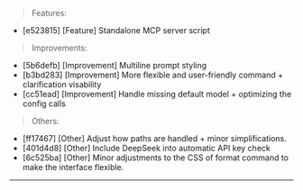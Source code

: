 > Features:
- [e523815] [Feature] Standalone MCP server script

> Improvements:
- [5b6defb] [Improvement] Multiline prompt styling
- [b3bd283] [Improvement] More flexible and user-friendly  command + clarification visability
- [cc51ead] [Improvement] Handle missing default model + optimizing the config calls

> Others:
- [ff17467] [Other] Adjust how paths are handled + minor simplifications.
- [401d4d8] [Other] Include DeepSeek into automatic API key check
- [6c525ba] [Other] Minor adjustments to the CSS of format command to make the interface flexible.


---

